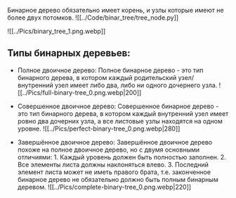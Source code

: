 Бинарное дерево обязательно имеет корень, и узлы которые имеют не более двух потомков.
![[../Code/binar_tree/tree_node.py]]

![[../Pics/binary_tree_1.png.webp]]

## Типы бинарных деревьев:
 - Полное двоичное дерево:
	Полное бинарное дерево - это тип бинарного дерева, в котором каждый родительский узел/внутренний узел имеет либо два, либо ни одного дочернего узла.
	![[../Pics/full-binary-tree_0.png.webp|200]]
- Совершенное двоичное дерево:
	Совершенное бинарное дерево - это тип бинарного дерева, в котором каждый внутренний узел имеет ровно два дочерних узла, а все листовые узлы находятся на одном уровне.
![[../Pics/perfect-binary-tree_0.png.webp|280]]

- Завершённое двоичное дерево:
	Завершённое двоичное дерево похоже на полное двоичное дерево, но с двумя основными отличиями:
		1. Каждый уровень должен быть полностью заполнен.
		2. Все элементы листа должны наклоняться влево.
		3. Последний элемент листа может не иметь правого брата, т.е. законченное бинарное дерево не обязательно должно быть полным бинарным деревом.
	![[../Pics/complete-binary-tree_0.png.webp|220]]
